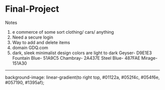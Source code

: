 # Final-Project

Notes

1. e commerce of some sort clothing/ cars/ anything
2. Need a secure login
3. Way to add and delete items
5. domain GDQ.com
6. dark, sleek minimalist design
colors are light to dark 
Geyser- D9E1E3
Fountain Blue- 51A9C5
Chambray- 2A437E
Steel Blue- 487FAE
Mirage- 151A30
---
background-image: linear-gradient(to right top, #01122a, #052f4c, #054f6e, #057190, #1395af);
